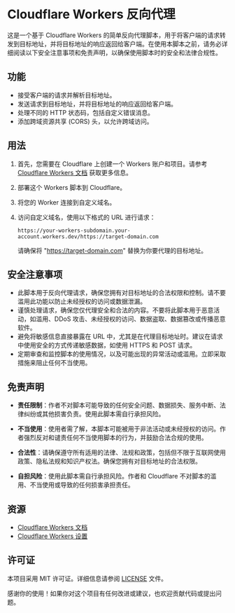 # Cloudflare Workers 反向代理

这是一个基于 Cloudflare Workers 的简单反向代理脚本，用于将客户端的请求转发到目标地址，并将目标地址的响应返回给客户端。在使用本脚本之前，请务必详细阅读以下安全注意事项和免责声明，以确保使用脚本时的安全和法律合规性。

## 功能

- 接受客户端的请求并解析目标地址。
- 发送请求到目标地址，并将目标地址的响应返回给客户端。
- 处理不同的 HTTP 状态码，包括自定义错误消息。
- 添加跨域资源共享 (CORS) 头，以允许跨域访问。

## 用法

1. 首先，您需要在 Cloudflare 上创建一个 Workers 账户和项目。请参考 [Cloudflare Workers 文档](https://developers.cloudflare.com/workers) 获取更多信息。
2. 部署这个 Workers 脚本到 Cloudflare。
3. 将您的 Worker 连接到自定义域名。
4. 访问自定义域名，使用以下格式的 URL 进行请求：
   
   ```
   https://your-workers-subdomain.your-account.workers.dev/https://target-domain.com
   ```
   
   请确保将 "https://target-domain.com" 替换为你要代理的目标地址。

## 安全注意事项

- 此脚本用于反向代理请求，确保您拥有对目标地址的合法权限和控制。请不要滥用此功能以防止未经授权的访问或数据泄漏。
- 谨慎处理请求，确保您仅代理安全和合法的内容。不要将此脚本用于恶意活动，如滥用、DDoS 攻击、未经授权的访问、数据盗取、数据篡改或传播恶意软件。
- 避免将敏感信息直接暴露在 URL 中，尤其是在代理目标地址时。建议在请求中使用安全的方式传递敏感数据，如使用 HTTPS 和 POST 请求。
- 定期审查和监控脚本的使用情况，以及可能出现的异常活动或滥用。立即采取措施来阻止任何不当使用。

## 免责声明

- **责任限制**：作者不对脚本可能导致的任何安全问题、数据损失、服务中断、法律纠纷或其他损害负责。使用此脚本需自行承担风险。
  
- **不当使用**：使用者需了解，本脚本可能被用于非法活动或未经授权的访问。作者强烈反对和谴责任何不当使用脚本的行为，并鼓励合法合规的使用。

- **合法性**：请确保遵守所有适用的法律、法规和政策，包括但不限于互联网使用政策、隐私法规和知识产权法。确保您拥有对目标地址的合法权限。

- **自担风险**：使用此脚本需自行承担风险。作者和 Cloudflare 不对脚本的滥用、不当使用或导致的任何损害承担责任。

## 资源

- [Cloudflare Workers 文档](https://developers.cloudflare.com/workers)
- [Cloudflare Workers 设置](https://developers.cloudflare.com/workers/platform/settings)

## 许可证

本项目采用 MIT 许可证。详细信息请参阅 [LICENSE](LICENSE) 文件。

感谢你的使用！如果你对这个项目有任何改进或建议，也欢迎贡献代码或提出问题。
